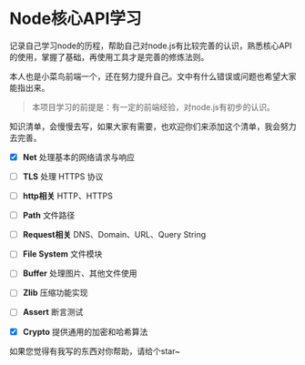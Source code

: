 # Node核心API学习

记录自己学习node的历程，帮助自己对node.js有比较完善的认识，熟悉核心API的使用，掌握了基础，再使用工具才是完善的修炼法则。

本人也是小菜鸟前端一个，还在努力提升自己。文中有什么错误或问题也希望大家能指出来。

> 本项目学习的前提是：有一定的前端经验，对node.js有初步的认识。

知识清单，会慢慢去写，如果大家有需要，也欢迎你们来添加这个清单，我会努力去完善。

- [x] **Net** 处理基本的网络请求与响应
- [ ] **TLS** 处理 HTTPS 协议
- [ ] **http相关** HTTP、HTTPS
- [ ] **Path** 文件路径
- [ ] **Request相关** DNS、Domain、URL、Query String
- [ ] **File System** 文件模块
- [ ] **Buffer** 处理图片、其他文件使用
- [ ] **Zlib** 压缩功能实现
- [ ] **Assert** 断言测试
- [x] **Crypto** 提供通用的加密和哈希算法




如果您觉得有我写的东西对你帮助，请给个star~